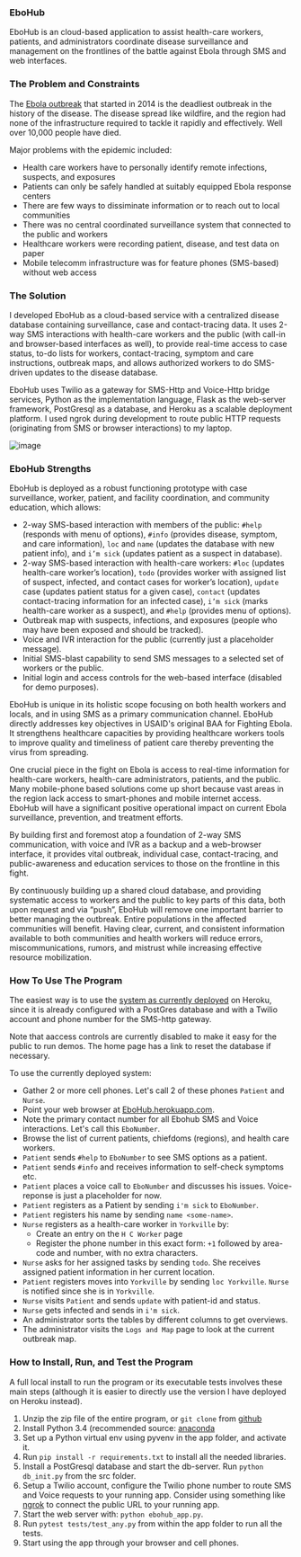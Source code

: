 
### EboHub ###

EboHub is an cloud-based application to assist health-care workers, patients, and administrators coordinate disease surveillance and management on the frontlines of the battle against Ebola through SMS and web interfaces.

### The Problem and Constraints ###

The [Ebola outbreak](http://www.bbc.com/news/world-africa-28755033) that started in 2014 is the deadliest outbreak in the history of the disease. The disease spread like wildfire, and the region had none of the infrastructure required to tackle it rapidly and effectively. Well over 10,000 people have died.

Major problems with the epidemic included:

  - Health care workers have to personally identify remote infections, suspects, and exposures
  - Patients can only be safely handled at suitably equipped Ebola response centers
  - There are few ways to dissiminate information or to reach out to local communities
  - There was no central coordinated surveillance system that connected to the public and workers
  - Healthcare workers were recording patient, disease, and test data on paper
  - Mobile telecomm infrastructure was for feature phones (SMS-based) without web access

### The Solution ###

I developed EboHub as a cloud-based service with a centralized disease database containing surveillance, case and contact-tracing data. It uses 2-way SMS interactions with health-care workers and the public (with call-in and browser-based interfaces as well), to provide real-time access to case status, to-do lists for workers, contact-tracing, symptom and care instructions, outbreak maps, and allows authorized workers to do SMS-driven updates to the disease database. 

EboHub uses Twilio as a gateway for SMS-Http and Voice-Http bridge services, Python as the implementation language, Flask as the web-server framework, PostGresql as a database, and Heroku as a scalable deployment platform. I used ngrok during development to route public HTTP requests (originating from SMS or browser interactions) to my laptop.

![image](https://cloud.githubusercontent.com/assets/4351330/11172302/c1d32ae4-8bca-11e5-82be-e8d1f62ebe8b.png)

### EboHub Strengths ###

EboHub is deployed as a robust functioning prototype with case surveillance, worker, patient, and facility coordination, and community education, which allows:

  - 2-way SMS-based interaction with members of the public: `#help` (responds with menu of options), `#info` (provides disease, symptom, and care information), `loc` and `name` (updates the database with new patient info), and `i’m sick` (updates patient as a suspect in database).
  - 2-way SMS-based interaction with health-care workers: `#loc` (updates health-care worker’s location), `todo` (provides worker with assigned list of suspect, infected, and contact cases for worker’s location), `update` case (updates patient status for a given case), `contact` (updates contact-tracing information for an infected case), `i’m sick` (marks health-care worker as a suspect), and `#help` (provides menu of options). 
  - Outbreak map with suspects, infections, and exposures (people who may have been exposed and should be tracked).
  - Voice and IVR interaction for the public (currently just a placeholder message).
  - Initial SMS-blast capability to send SMS messages to a selected set of workers or the public.
  - Initial login and access controls for the web-based interface (disabled for demo purposes).

EboHub is unique in its holistic scope focusing on both health workers and locals, and in using SMS as a primary communication channel. EboHub directly addresses key objectives in USAID's original BAA for Fighting Ebola. It strengthens healthcare capacities by providing healthcare workers tools to improve quality and timeliness of patient care thereby preventing the virus from spreading.

One crucial piece in the fight on Ebola is access to real-time information for health-care workers, health-care administrators, patients, and the public. Many mobile-phone based solutions come up short because vast areas in the region lack access to smart-phones and mobile internet access. EboHub will have a significant positive operational impact on current Ebola surveillance, prevention,  and treatment efforts. 

By building first and foremost atop a foundation of 2-way SMS communication, with voice and IVR as a backup and a web-browser interface, it provides vital outbreak, individual case, contact-tracing, and public-awareness and education services to those on the frontline in this fight. 

By continuously building up a shared cloud database, and providing systematic access to workers and the public to key parts of this data, both upon request and via “push”, EboHub will remove one important barrier to better managing the outbreak. Entire populations in the affected communities will benefit. Having clear, current, and consistent information available to both communities and health workers will reduce errors, miscommunications, rumors, and mistrust while increasing effective resource mobilization.

### How To Use The Program ###

The easiest way is to use the [system as currently deployed](ebohub.herokuapp.com) on Heroku, since it is already configured with a PostGres database and with a Twilio account and phone number for the SMS-http gateway. 

Note that aaccess controls are currently disabled to make it easy for the public to run demos. The home page has a link to reset the database if necessary.

To use the currently deployed system:

  - Gather 2 or more cell phones. Let's call 2 of these phones `Patient` and `Nurse`.
  - Point your web browser at [EboHub.herokuapp.com](http://ebohub.herokuapp.com).
  - Note the primary contact number for all Ebohub SMS and Voice interactions. Let's call this `EboNumber`.
  - Browse the list of current patients, chiefdoms (regions), and health care workers.
  - `Patient` sends `#help` to `EboNumber` to see SMS options as a patient.
  - `Patient` sends `#info` and receives information to self-check symptoms etc.
  - `Patient` places a voice call to `EboNumber` and discusses his issues. Voice-reponse is just a placeholder for now.
  - `Patient` registers as a Patient by sending `i'm sick` to `EboNumber`.
  - `Patient` registers his name by sending `name <some-name>`.
  - `Nurse` registers as a health-care worker in `Yorkville` by:
    - Create an entry on the `H C Worker` page
    - Register the phone number in this exact form: `+1` followed by area-code and number, with no extra characters.
  - `Nurse` asks for her assigned tasks by sending `todo`. She receives assigned patient information in her current location.
  - `Patient` registers moves into `Yorkville` by sending `loc Yorkville`. `Nurse` is notified since she is in `Yorkville`.
  - `Nurse` visits `Patient` and sends `update` with patient-id and status.
  - `Nurse` gets infected and sends in `i'm sick`.
  - An administrator sorts the tables by different columns to get overviews.
  - The administrator visits the `Logs and Map` page to look at the current outbreak map.
  
### How to Install, Run, and Test the Program ###

A full local install to run the program or its executable tests involves these main steps (although it is easier to directly use the version I have deployed on Heroku instead).

1. Unzip the zip file of the entire program, or `git clone` from [github](https://github.com/kdz/ebohub)
2. Install Python 3.4 (recommended source: [anaconda](https://www.continuum.io/downloads)
3. Set up a Python virtual env using pyvenv in the app folder, and activate it.
4. Run `pip install -r requirements.txt` to install all the needed libraries.
5. Install a PostGresql database and start the db-server. Run `python db_init.py` from the src folder.
6. Setup a Twilio account, configure the Twilio phone number to route SMS and Voice requests to your running app. Consider using something like [ngrok](https://ngrok.com/) to connect the public URL to your running app.
8. Start the web server with: `python ebohub_app.py`.
7. Run `pytest tests/test_any.py` from within the app folder to run all the tests.
9. Start using the app through your browser and cell phones.
